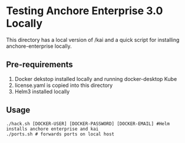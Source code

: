 # Testing Anchore Enterprise 3.0 Locally
This directory has a local version of /kai and a quick script for installing anchore-enterprise locally.

## Pre-requirements
1. Docker dekstop installed locally and running docker-desktop Kube
1. license.yaml is copied into this directory
1. Helm3 installed locally

## Usage
```
./hack.sh [DOCKER-USER] [DOCKER-PASSWORD] [DOCKER-EMAIL] #Helm installs anchore enterprise and kai
./ports.sh # forwards ports on local host
```